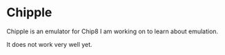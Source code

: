 Chipple
====

Chipple is an emulator for Chip8 I am working on to learn about emulation.

It does not work very well yet.
